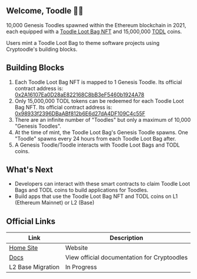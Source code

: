 ## Welcome, Toodle 🐶🤖
10,000 Genesis Toodles spawned within the Ethereum blockchain in 2021, each equipped with a [Toodle Loot Bag NFT](https://etherscan.io/token/0x2A16107Ea0D28aE822168C8bB3eF5460b1924A78) and 15,000,000 [TODL](https://etherscan.io/token/0x98933f2396DBaABf812b6E6d27dA4DF109C4c55F) coins.

Users mint a Toodle Loot Bag to theme software projects using Cryptoodle's building blocks.

## Building Blocks
1. Each Toodle Loot Bag NFT is mapped to 1 Genesis Toodle. Its official contract address is: [0x2A16107Ea0D28aE822168C8bB3eF5460b1924A78](https://etherscan.io/token/0x2A16107Ea0D28aE822168C8bB3eF5460b1924A78)
2. Only 15,000,000 TODL tokens can be redeemed for each Toodle Loot Bag NFT. Its official contract address is: [0x98933f2396DBaABf812b6E6d27dA4DF109C4c55F](https://etherscan.io/token/0x98933f2396DBaABf812b6E6d27dA4DF109C4c55F)
3. There are an infinite number of "Toodles" but only a maximum of 10,000 "Genesis Toodles".
4. At the time of mint, the Toodle Loot Bag's Genesis Toodle spawns. One "Toodle" spawns every 24 hours from each Toodle Loot Bag after.
5. A Genesis Toodle/Toodle interacts with Toodle Loot Bags and TODL coins.

## What's Next
- Developers can interact with these smart contracts to claim Toodle Loot Bags and TODL coins to build applications for Toodles.
- Build apps that use the Toodle Loot Bag NFT and TODL coins on L1 (Ethereum Mainnet) or L2 (Base)

## Official Links
| Link  | Description |
| ------------- | ------------- |
| [Home Site](https://cryptoodles.com)  | Website  |
| [Docs](https://docs.cryptoodles.com)  | View official documentation for Cryptoodles |
| L2 Base Migration | In Progress |
<!--
**cryptoodles/cryptoodles** is a ✨ _special_ ✨ repository because its `README.md` (this file) appears on your GitHub profile.

Here are some ideas to get you started:

- 🔭 I’m currently working on ...
- 🌱 I’m currently learning ...
- 👯 I’m looking to collaborate on ...
- 🤔 I’m looking for help with ...
- 💬 Ask me about ...
- 📫 How to reach me: ...
- 😄 Pronouns: ...
- ⚡ Fun fact: ...
-->
